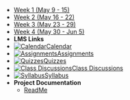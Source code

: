 - [Week 1 (May 9 - 15)](module-1)
- [Week 2 (May 16 - 22)](module-2)
- [Week 3 (May 23 - 29)](module-3)
- [Week 4 (May 30 - Jun 5)](module-4)
- **LMS Links**
- [![Calendar](https://icongram.jgog.in/fontawesome/calendar.svg?size=16&color=808080)Calendar](https://sso.canvaslms.com/calendar ':target=_blank')
- [![Assignments](https://icongram.jgog.in/fontawesome/pencil.svg?size=16&color=808080)Assignments](https://sso.canvaslms.com/courses/1924881/assignments ':target=_blank')
- [![Quizzes](https://icongram.jgog.in/fontawesome/check-circle.svg?size=16&color=808080)Quizzes](https://sso.canvaslms.com/courses/1924881/quizzes ':target=_blank')
- [![Class Discussions](https://icongram.jgog.in/fontawesome/comments-o.svg?size=16&color=808080)Class Discussions](https://sso.canvaslms.com/courses/1924881/discussion_topics ':target=_blank')
- [![Syllabus](https://icongram.jgog.in/fontawesome/list.svg?size=16&color=808080)Syllabus](https://sso.canvaslms.com/courses/1924881/assignments/syllabus ':target=_blank')
- **Project Documentation**
  - [ReadMe](https://github.com/hibbitts-design/docsify-open-course-starter-kit/blob/master/README.md ':target=_blank')
